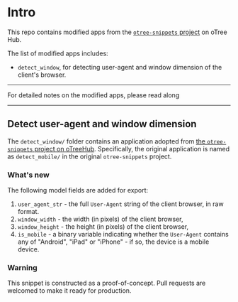 # Intro
This repo contains modified apps from the [`otree-snippets`
project](https://www.otreehub.com/projects/otree-snippets/) on oTree Hub.

The list of modified apps includes:
* `detect_window`, for detecting user-agent and window dimension of the client's
  browser.
  
  
-----

For detailed notes on the modified apps, please read along

----

## Detect user-agent and window dimension
The `detect_window/` folder contains an application adopted from [the
`otree-snippets` project on
oTreeHub](https://www.otreehub.com/projects/otree-snippets/). Specifically, the
original application is named as `detect_mobile/` in the original
`otree-snippets` project.

### What's new
The following model fields are added for export:
1. `user_agent_str` - the full `User-Agent` string of the client browser, in raw
   format.
2. `window_width` - the width (in pixels) of the client browser, 
4. `window_height` - the height (in pixels) of the client browser, 
3. `is_mobile` - a binary variable indicating whether the `User-Agent` contains
   any of "Android", "iPad" or "iPhone" - if so, the device is a mobile device.

### Warning
This snippet is constructed as a proof-of-concept. Pull requests are welcomed to
make it ready for production.
